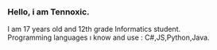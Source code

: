 ### Hello, i am Tennoxic.
I am 17 years old and 12th grade Informatics student.<br>
Programming languages ı know and use : C#,JS,Python,Java.
